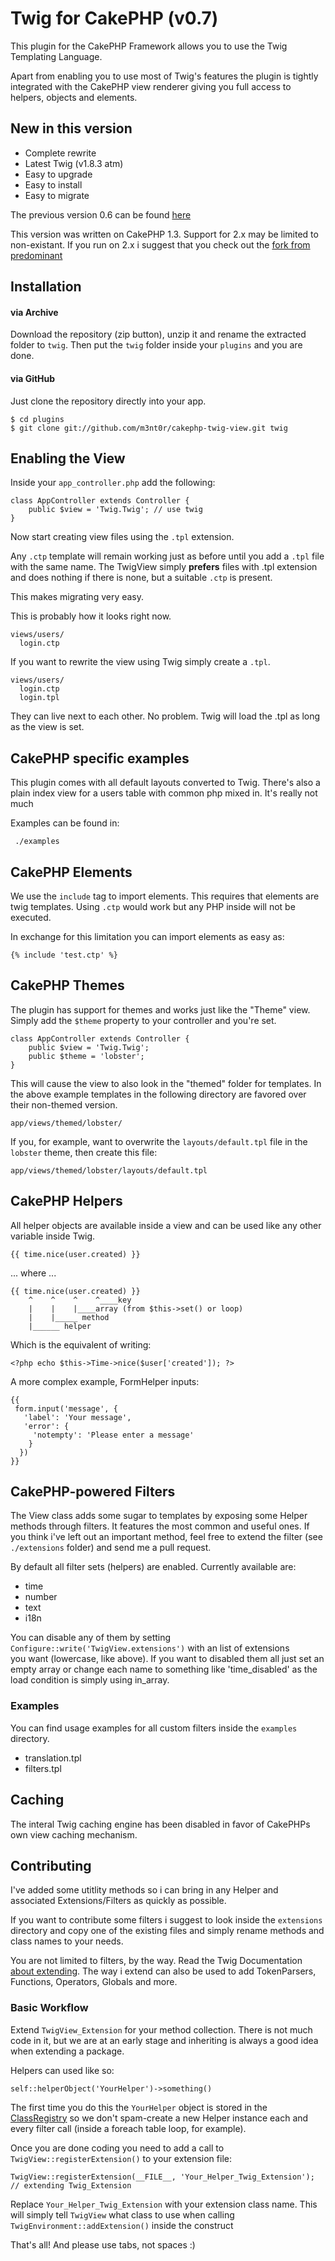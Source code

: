 # Twig for CakePHP (v0.7)

This plugin for the CakePHP Framework allows you to use the Twig Templating Language.

Apart from enabling you to use most of Twig's features the plugin is tightly integrated with 
the CakePHP view renderer giving you full access to helpers, objects and elements.



## New in this version

- Complete rewrite
- Latest Twig (v1.8.3 atm)
- Easy to upgrade
- Easy to install
- Easy to migrate

The previous version 0.6 can be found [here](https://github.com/m3nt0r/cakephp-twig-view/tree/twig.six "twig.six branch")

This version was written on CakePHP 1.3. Support for 2.x may be limited to non-existant.
If you run on 2.x i suggest that you check out the [fork from predominant](https://github.com/predominant/TwigView)

## Installation

#### via Archive

Download the repository (zip button), unzip it and rename the extracted folder to ```twig```.
Then put the ```twig``` folder inside your ```plugins``` and you are done.

#### via GitHub

Just clone the repository directly into your app.

    $ cd plugins 
    $ git clone git://github.com/m3nt0r/cakephp-twig-view.git twig

## Enabling the View

Inside your ```app_controller.php``` add the following:

    class AppController extends Controller {
        public $view = 'Twig.Twig'; // use twig
    }

Now start creating view files using the ```.tpl``` extension. 

Any ```.ctp``` template will remain working just as before until you add a ```.tpl``` file with the same name. The TwigView simply **prefers** files with .tpl extension and does nothing if there is none, but a suitable ```.ctp``` is present. 

This makes migrating very easy.

This is probably how it looks right now.

    views/users/
      login.ctp

If you want to rewrite the view using Twig simply create a ```.tpl```.

    views/users/
      login.ctp
      login.tpl

They can live next to each other. No problem. Twig will load the .tpl as long as the view is set.


## CakePHP specific examples

This plugin comes with all default layouts converted to Twig. There's also a plain index view 
for a users table with common php mixed in. It's really not much

Examples can be found in:

     ./examples


## CakePHP Elements

We use the `include` tag to import elements. This requires that elements are twig templates. Using ```.ctp``` would work but any PHP inside will not be executed. 

In exchange for this limitation you can import elements as easy as:

    {% include 'test.ctp' %} 

## CakePHP Themes

The plugin has support for themes and works just like the "Theme" view. Simply add the ```$theme```
property to your controller and you're set.

    class AppController extends Controller {
        public $view = 'Twig.Twig';
        public $theme = 'lobster';
    }

This will cause the view to also look in the "themed" folder for templates. In the above example
templates in the following directory are favored over their non-themed version.

    app/views/themed/lobster/

If you, for example, want to overwrite the ```layouts/default.tpl``` file in the ```lobster``` theme, 
then create this file:

    app/views/themed/lobster/layouts/default.tpl

## CakePHP Helpers

All helper objects are available inside a view and can be used like any other variable inside Twig.

    {{ time.nice(user.created) }}

... where ...

    {{ time.nice(user.created) }}
        ^    ^    ^    ^____key
        |    |    |____array (from $this->set() or loop)
        |    |_____ method
        |______ helper

Which is the equivalent of writing:

    <?php echo $this->Time->nice($user['created']); ?>

A more complex example, FormHelper inputs:

    {{
     form.input('message', {
       'label': 'Your message',
       'error': {
         'notempty': 'Please enter a message'
        }
      })
    }}

## CakePHP-powered Filters

The View class adds some sugar to templates by exposing some Helper methods through filters. It  features the most common and useful ones. If you think i've left out an important method, feel free to extend the filter (see ```./extensions``` folder) and send me a pull request. 

By default all filter sets (helpers) are enabled. Currently available are:

- time
- number
- text
- i18n

You can disable any of them by setting ```Configure::write('TwigView.extensions')``` with an list of extensions  
you want (lowercase, like above). If you want to disabled them all just set an empty array or change each 
name to something like 'time_disabled' as the load condition is simply using in_array.

### Examples

You can find usage examples for all custom filters inside the ```examples``` directory. 

- translation.tpl
- filters.tpl

## Caching

The interal Twig caching engine has been disabled in favor of CakePHPs own view caching mechanism.

## Contributing

I've added some utitlity methods so i can bring in any Helper and associated Extensions/Filters as quickly as possible. 

If you want to contribute some filters i suggest to look inside the ```extensions``` directory and copy one of the 
existing files and simply rename methods and class names to your needs.

You are not limited to filters, by the way. Read the Twig Documentation [about extending](http://twig.sensiolabs.org/doc/advanced.html#creating-an-extension). The way i extend can also
be used to add TokenParsers, Functions, Operators, Globals and more.

### Basic Workflow

Extend ```TwigView_Extension``` for your method collection. There is not much code in it, but we are at an early
stage and inheriting is always a good idea when extending a package.

Helpers can used like so:

    self::helperObject('YourHelper')->something()

The first time you do this the ```YourHelper``` object is stored in the [ClassRegistry](http://api.cakephp.org/class/class-registry "CakePHP API") 
so we don't spam-create a new Helper instance each and every filter call (inside a foreach table loop, for example).

Once you are done coding you need to add a call to ```TwigView::registerExtension()``` to your extension file:

    TwigView::registerExtension(__FILE__, 'Your_Helper_Twig_Extension'); // extending Twig_Extension

Replace ```Your_Helper_Twig_Extension``` with your extension class name. This will simply tell ```TwigView``` what class 
to use when calling ```TwigEnvironment::addExtension()``` inside the construct

That's all! And please use tabs, not spaces :)




